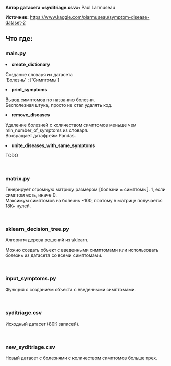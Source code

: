 <b>Автор датасета «syditriage.csv»:</b> Paul Larmuseau

<b>Источник:</b> https://www.kaggle.com/plarmuseau/symptom-disease-dataset-2

<h2>Что где:</h2>
<h3>main.py</h3>
<li><b>create_dictionary</b></li>
<p>Создание словаря из датасета<br>'Болезнь' : ['Симптомы']</p>
<li><b>print_symptoms</b></li>
<p>Вывод симптомов по названию болезни.<br>Бесполезная штука,
просто не стал удалять код.</p>
<li><b>remove_diseases</b></li>
<p>Удаление болезней с количеством симптомов меньше чем
min_number_of_symptoms из словаря.<br>Возвращает датафрейм Pandas.</p>
<li><b>unite_diseases_with_same_symptoms</b></li>
<p>TODO</p>
<br>
<h3>matrix.py</h3>
<p>Генерирует огромную матрицу размером [болезни × симптомы]. 1, если симптом есть, иначе 0.
<br>Максимум симптомов на болезнь ~100, поэтому в матрице получается 18К+ нулей.</p>
<br>
<h3>sklearn_decision_tree.py</h3>
<p>Алгоритм дерева решений из sklearn.</p>
<p>Можно создать объект с введенными симптомами или использовать болезнь из датасета со всеми симптомами.</p>

<br>
<h3>input_symptoms.py</h3>
<p>Функция с созданием объекта с введенными симптомами.</p>

<br>
<h3>syditriage.csv</h3>
<p>Исходный датасет (80К записей).</p>

<br>
<h3>new_syditriage.csv</h3>
<p>Новый датасет с болезнями с количеством симптомов больше трех.</p>